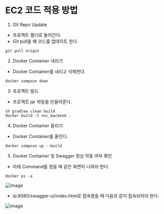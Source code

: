 EC2 코드 적용 방법
============

1. Git Repo Update

  * 프로젝트 폴더로 들어간다.
  * Git pull을 해 코드를 업데이트 한다.

  ~~~command
  git pull origin
  ~~~
  
2. Docker Container 내리기

 * Docker Container를 내리고 삭제한다.
   
~~~command
docker compose down
~~~

3. 프로젝트 빌드

 * 프로젝트 jar 파일을 만들어준다.
   
 ~~~command
 sh gradlew clean build
 docker build -t nnc_backend .
 ~~~

4. Docker Container 올리기

* Docker Container를 올린다.

~~~command
docker compose up --build
~~~

5. Docker Container 및 Swagger 정상 작동 여부 확인

* 아래 Command를 쳤을 때 같은 화면이 나와야 한다.

~~~command
docker ps -a
~~~

 ![image](https://github.com/user-attachments/assets/9d84f6a4-7c2c-418b-9290-01d72b55f5c6)

*  ip:8080/swagger-ui/index.html로 접속했을 때 다음과 같이 접속되어야 한다.
  
 ![image](https://github.com/user-attachments/assets/2c5779ae-7fe0-416f-93c2-5835b7c310dc)



